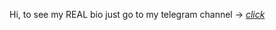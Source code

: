 Hi, to see my REAL bio just go to my telegram channel -> <a href="[http://youtube.com/](https://t.me/PenisNegraCumshot/12)">*click*</a>

